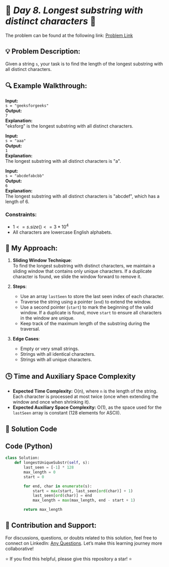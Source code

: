 # 🚀 _Day 8. Longest substring with distinct characters_ 🧠

The problem can be found at the following link: [Problem Link](https://www.geeksforgeeks.org/batch/gfg-160-problems/track/two-pointer-technique-gfg-160/problem/longest-distinct-characters-in-string5848)

## 💡 **Problem Description:**

Given a string `s`, your task is to find the length of the longest substring with all distinct characters.

## 🔍 **Example Walkthrough:**

**Input:**  
`s = "geeksforgeeks"`  
**Output:**  
`7`  
**Explanation:**  
"eksforg" is the longest substring with all distinct characters.

**Input:**  
`s = "aaa"`  
**Output:**  
`1`  
**Explanation:**  
The longest substring with all distinct characters is "a".

**Input:**  
`s = "abcdefabcbb"`  
**Output:**  
`6`  
**Explanation:**  
The longest substring with all distinct characters is "abcdef", which has a length of 6.

### Constraints:

- $`1 <= s.size() <= 3 * 10^4`$
- All characters are lowercase English alphabets.

## 🎯 **My Approach:**

1. **Sliding Window Technique**:  
   To find the longest substring with distinct characters, we maintain a sliding window that contains only unique characters. If a duplicate character is found, we slide the window forward to remove it.

2. **Steps**:

   - Use an array `lastSeen` to store the last seen index of each character.
   - Traverse the string using a pointer (`end`) to extend the window.
   - Use a second pointer (`start`) to mark the beginning of the valid window. If a duplicate is found, move `start` to ensure all characters in the window are unique.
   - Keep track of the maximum length of the substring during the traversal.

3. **Edge Cases**:
   - Empty or very small strings.
   - Strings with all identical characters.
   - Strings with all unique characters.

## 🕒 **Time and Auxiliary Space Complexity**

- **Expected Time Complexity:** O(n), where `n` is the length of the string. Each character is processed at most twice (once when extending the window and once when shrinking it).
- **Expected Auxiliary Space Complexity:** O(1), as the space used for the `lastSeen` array is constant (128 elements for ASCII).

## 📝 **Solution Code**

## Code (Python)

```python
class Solution:
    def longestUniqueSubstr(self, s):
        last_seen = [-1] * 128
        max_length = 0
        start = 0

        for end, char in enumerate(s):
            start = max(start, last_seen[ord(char)] + 1)
            last_seen[ord(char)] = end
            max_length = max(max_length, end - start + 1)

        return max_length
```

## 🎯 **Contribution and Support:**

For discussions, questions, or doubts related to this solution, feel free to connect on LinkedIn: [Any Questions](https://www.linkedin.com/in/abhay-valand-4aa92723a/). Let’s make this learning journey more collaborative!

⭐ If you find this helpful, please give this repository a star! ⭐
